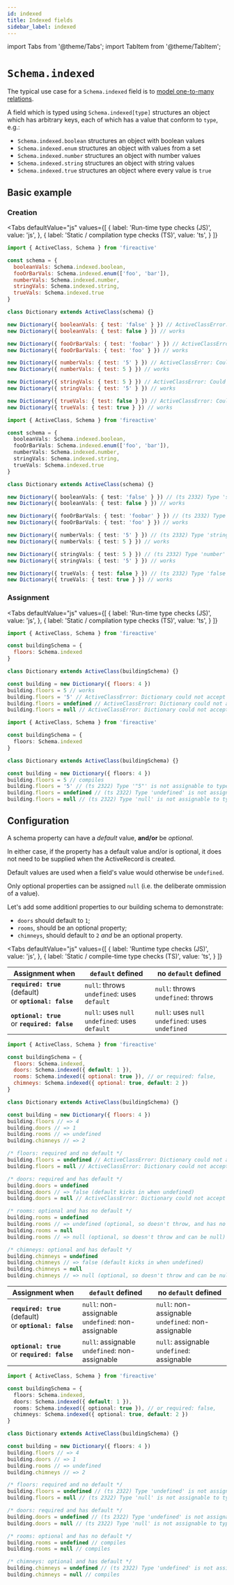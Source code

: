 ```yaml
---
id: indexed
title: Indexed fields
sidebar_label: indexed
---
```


import Tabs from '@theme/Tabs';
import TabItem from '@theme/TabItem';

# `Schema.indexed`

The typical use case for a `Schema.indexed` field is to [model one-to-many relations](../relations/simple/one-to-many-101.md).

A field which is typed using `Schema.indexed[type]` structures an object which has arbitrary keys, each of which has a value that conform to `type`, e.g.:

- `Schema.indexed.boolean` structures an object with boolean values
- `Schema.indexed.enum` structures an object with values from a set
- `Schema.indexed.number` structures an object with number values
- `Schema.indexed.string` structures an object with string values
- `Schema.indexed.true` structures an object where every value is `true`

## Basic example

### Creation
<Tabs
  defaultValue="js"
  values={[
    { label: 'Run-time type checks (JS)', value: 'js', },
    { label: 'Static / compilation type checks (TS)', value: 'ts', }
  ]}
>
<TabItem value='js'>

```js
import { ActiveClass, Schema } from 'fireactive'

const schema = {
  booleanVals: Schema.indexed.boolean,
  fooOrBarVals: Schema.indexed.enum(['foo', 'bar']),
  numberVals: Schema.indexed.number,
  stringVals: Schema.indexed.string,
  trueVals: Schema.indexed.true
}

class Dictionary extends ActiveClass(schema) {}

new Dictionary({ booleanVals: { test: 'false' } }) // ActiveClassError: Could not construct Dictionary. The property 'booleanVals' is of the wrong type
new Dictionary({ booleanVals: { test: false } }) // works

new Dictionary({ fooOrBarVals: { test: 'foobar' } }) // ActiveClassError: Could not construct Dictionary. The property 'fooOrBarVals' is of the wrong type
new Dictionary({ fooOrBarVals: { test: 'foo' } }) // works

new Dictionary({ numberVals: { test: '5' } }) // ActiveClassError: Could not construct Dictionary. The property 'numberVals' is of the wrong type
new Dictionary({ numberVals: { test: 5 } }) // works

new Dictionary({ stringVals: { test: 5 } }) // ActiveClassError: Could not construct Dictionary. The property 'stringVals' is of the wrong type
new Dictionary({ stringVals: { test: '5' } }) // works

new Dictionary({ trueVals: { test: false } }) // ActiveClassError: Could not construct Dictionary. The property 'trueVals' is of the wrong type
new Dictionary({ trueVals: { test: true } }) // works
```

</TabItem>
<TabItem value='ts'>

```ts
import { ActiveClass, Schema } from 'fireactive'

const schema = {
  booleanVals: Schema.indexed.boolean,
  fooOrBarVals: Schema.indexed.enum(['foo', 'bar']),
  numberVals: Schema.indexed.number,
  stringVals: Schema.indexed.string,
  trueVals: Schema.indexed.true
}

class Dictionary extends ActiveClass(schema) {}

new Dictionary({ booleanVals: { test: 'false' } }) // (ts 2332) Type 'string' is not assignable to type 'true'
new Dictionary({ booleanVals: { test: false } }) // works

new Dictionary({ fooOrBarVals: { test: 'foobar' } }) // (ts 2332) Type '"foobar"' is not assignable to type '"bar"'
new Dictionary({ fooOrBarVals: { test: 'foo' } }) // works

new Dictionary({ numberVals: { test: '5' } }) // (ts 2332) Type 'string' is not assignable to type 'number'
new Dictionary({ numberVals: { test: 5 } }) // works

new Dictionary({ stringVals: { test: 5 } }) // (ts 2332) Type 'number' is not assignable to type 'string'
new Dictionary({ stringVals: { test: '5' } }) // works

new Dictionary({ trueVals: { test: false } }) // (ts 2332) Type 'false' is not assignable to type 'true'
new Dictionary({ trueVals: { test: true } }) // works
```

</TabItem>
</Tabs>

### Assignment
<Tabs
  defaultValue="js"
  values={[
    { label: 'Run-time type checks (JS)', value: 'js', },
    { label: 'Static / compilation type checks (TS)', value: 'ts', }
  ]}
>
<TabItem value='js'>

```js
import { ActiveClass, Schema } from 'fireactive'

const buildingSchema = {
  floors: Schema.indexed
}

class Dictionary extends ActiveClass(buildingSchema) {}

const building = new Dictionary({ floors: 4 })
building.floors = 5 // works
building.floors = '5' // ActiveClassError: Dictionary could not accept the value "5" (string) at path 'floors'. The property 'floors' is of the wrong type
building.floors = undefined // ActiveClassError: Dictionary could not accept the value undefined (undefined) at path 'floors'. The required property 'floors' is missing
building.floors = null // ActiveClassError: Dictionary could not accept the value null (object) at path 'floors'. The property 'floors' is of the wrong type
```

</TabItem>
<TabItem value='ts'>

```ts
import { ActiveClass, Schema } from 'fireactive'

const buildingSchema = {
  floors: Schema.indexed
}

class Dictionary extends ActiveClass(buildingSchema) {}

const building = new Dictionary({ floors: 4 })
building.floors = 5 // compiles
building.floors = '5' // (ts 2322) Type '"5"' is not assignable to type 'indexed'
building.floors = undefined // (ts 2322) Type 'undefined' is not assignable to type 'indexed'
building.floors = null // (ts 2322) Type 'null' is not assignable to type 'indexed'
```

</TabItem>
</Tabs>

## Configuration
A schema property can have a *default* value, **and/or** be *optional*.

In either case, if the property has a default value and/or is optional, it does not need to be supplied when the ActiveRecord is created.

Default values are used when a field's value would otherwise be `undefined`.

Only optional properties can be assigned `null` (i.e. the deliberate ommission of a value).

Let's add some additionl properties to our building schema to demonstrate:
* `doors` should default to `1`;
* `rooms`, should be an optional property;
* `chimneys`, should default to `2` *and* be an optional property.

<Tabs
  defaultValue="js"
  values={[
    { label: 'Runtime type checks (JS)', value: 'js', },
    { label: 'Static / compile-time type checks (TS)', value: 'ts', }
  ]}
>
<TabItem value='js'>

| Assignment when | `default` defined | no `default` defined |
|---|---|---|
| **`required: true`** (default) <br/> or **`optional: false`** | `null`: throws <br/> `undefined`: uses `default` | `null`: throws <br/> `undefined`: throws |
| **`optional: true`** <br/> or **`required: false`** | `null`: uses `null` <br/> `undefined`: uses `default` | `null`: uses `null` <br /> `undefined`: uses `undefined` |

```js
import { ActiveClass, Schema } from 'fireactive'

const buildingSchema = {
  floors: Schema.indexed,
  doors: Schema.indexed({ default: 1 }),
  rooms: Schema.indexed({ optional: true }), // or required: false,
  chimneys: Schema.indexed({ optional: true, default: 2 })
}

class Dictionary extends ActiveClass(buildingSchema) {}

const building = new Dictionary({ floors: 4 })
building.floors // => 4
building.doors // => 1
building.rooms // => undefined
building.chimneys // => 2

/* floors: required and no default */
building.floors = undefined // ActiveClassError: Dictionary could not accept the value undefined (undefined) at path 'floors'. The required property 'floors' is missing
building.floors = null // ActiveClassError: Dictionary could not accept the value null (object) at path 'floors'. The property 'floors' is of the wrong type

/* doors: required and has default */
building.doors = undefined
building.doors // => false (default kicks in when undefined)
building.doors = null // ActiveClassError: Dictionary could not accept the value null (object) at path 'doors'. The property 'doors' is of the wrong type

/* rooms: optional and has no default */
building.rooms = undefined
building.rooms // => undefined (optional, so doesn't throw, and has no default to kick in)
building.rooms = null
building.rooms // => null (optional, so doesn't throw and can be null)

/* chimneys: optional and has default */
building.chimneys = undefined
building.chimneys // => false (default kicks in when undefined)
building.chimneys = null
building.chimneys // => null (optional, so doesn't throw and can be null)
```

</TabItem>
<TabItem value='ts'>

| Assignment when | `default` defined | no `default` defined |
|---|---|---|
| **`required: true`** (default) <br/> or **`optional: false`** | `null`: non-assignable <br/> `undefined`: non-assignable | `null`: non-assignable <br/> `undefined`: non-assignable |
| **`optional: true`** <br/> or **`required: false`** | `null`: assignable <br/> `undefined`: non-assignable | `null`: assignable <br /> `undefined`: assignable |

```ts
import { ActiveClass, Schema } from 'fireactive'

const buildingSchema = {
  floors: Schema.indexed,
  doors: Schema.indexed({ default: 1 }),
  rooms: Schema.indexed({ optional: true }), // or required: false,
  chimneys: Schema.indexed({ optional: true, default: 2 })
}

class Dictionary extends ActiveClass(buildingSchema) {}

const building = new Dictionary({ floors: 4 })
building.floors // => 4
building.doors // => 1
building.rooms // => undefined
building.chimneys // => 2

/* floors: required and no default */
building.floors = undefined // (ts 2322) Type 'undefined' is not assignable to type 'indexed'
building.floors = null // (ts 2322) Type 'null' is not assignable to type 'indexed'

/* doors: required and has default */
building.doors = undefined // (ts 2322) Type 'undefined' is not assignable to type 'indexed'
building.doors = null // (ts 2322) Type 'null' is not assignable to type 'indexed'

/* rooms: optional and has no default */
building.rooms = undefined // compiles
building.rooms = null // compiles

/* chimneys: optional and has default */
building.chimneys = undefined // (ts 2322) Type 'undefined' is not assignable to type 'indexed | null'
building.chimneys = null // compiles
```

</TabItem>
</Tabs>